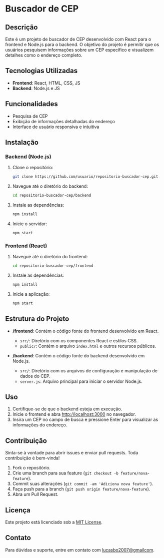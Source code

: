 # Buscador de CEP

## Descrição

Este é um projeto de buscador de CEP desenvolvido com React para o frontend e Node.js para o backend. O objetivo do projeto é permitir que os usuários pesquisem informações sobre um CEP específico e visualizem detalhes como o endereço completo.

## Tecnologias Utilizadas

- **Frontend**: React, HTML, CSS, JS
- **Backend**: Node.js e JS

## Funcionalidades

- Pesquisa de CEP
- Exibição de informações detalhadas do endereço
- Interface de usuário responsiva e intuitiva

## Instalação

### Backend (Node.js)

1. Clone o repositório:

    ```bash
    git clone https://github.com/usuario/repositorio-buscador-cep.git
    ```

2. Navegue até o diretório do backend:

    ```bash
    cd repositorio-buscador-cep/backend
    ```

3. Instale as dependências:

    ```bash
    npm install
    ```

4. Inicie o servidor:

    ```bash
    npm start
    ```

### Frontend (React)

1. Navegue até o diretório do frontend:

    ```bash
    cd repositorio-buscador-cep/frontend
    ```

2. Instale as dependências:

    ```bash
    npm install
    ```

3. Inicie a aplicação:

    ```bash
    npm start
    ```

## Estrutura do Projeto

- **/frontend**: Contém o código fonte do frontend desenvolvido em React.
  - `src/`: Diretório com os componentes React e estilos CSS.
  - `public/`: Contém o arquivo `index.html` e outros recursos públicos.

- **/backend**: Contém o código fonte do backend desenvolvido em Node.js.
  - `src/`: Diretório com os arquivos de configuração e manipulação de dados do CEP.
  - `server.js`: Arquivo principal para iniciar o servidor Node.js.

## Uso

1. Certifique-se de que o backend esteja em execução.
2. Inicie o frontend e abra [http://localhost:3000](http://localhost:3000) no navegador.
3. Insira um CEP no campo de busca e pressione Enter para visualizar as informações do endereço.

## Contribuição

Sinta-se à vontade para abrir issues e enviar pull requests. Toda contribuição é bem-vinda!

1. Fork o repositório.
2. Crie uma branch para sua feature (`git checkout -b feature/nova-feature`).
3. Commit suas alterações (`git commit -am 'Adiciona nova feature'`).
4. Faça push para a branch (`git push origin feature/nova-feature`).
5. Abra um Pull Request.

## Licença

Este projeto está licenciado sob a [MIT License](LICENSE).

## Contato

Para dúvidas e suporte, entre em contato com [lucasbo2007@gmailcom](mailto:lucasbo2007@gmail.com).
